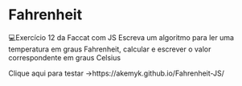 # Fahrenheit
💻Exercício 12 da Faccat com JS
Escreva um algoritmo para ler uma temperatura em graus Fahrenheit, calcular e escrever o valor
correspondente em graus Celsius 
<p>Clique aqui para testar ->https://akemyk.github.io/Fahrenheit-JS/ </p>

